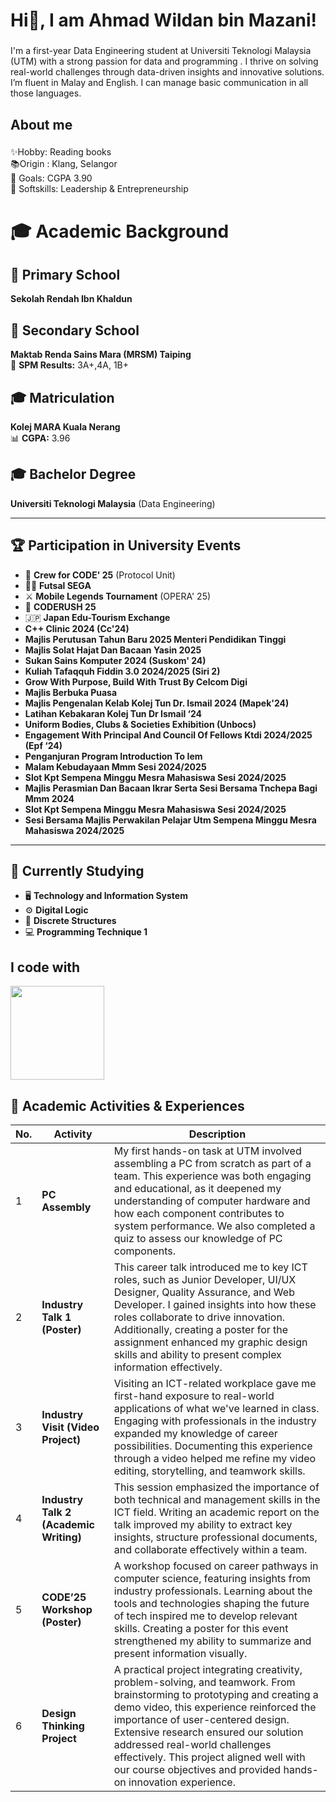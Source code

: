<h1 align="left">Hi👋, I am Ahmad Wildan bin Mazani!</h1>

###

<p align="left">I'm a first-year Data Engineering student at Universiti Teknologi Malaysia (UTM) with a strong passion for data and programming . I thrive on solving real-world challenges through data-driven insights and innovative solutions.  I’m fluent in Malay and English. I can manage basic communication in all those languages. 

###

<h2 align="left">About me</h2>

###

<p align="left">✨Hobby: Reading books <br>📚Origin : Klang, Selangor <br>🎯 Goals: CGPA 3.90 <br>🎲 Softskills: Leadership & Entrepreneurship </p>


###
# 🎓 Academic Background

## 🏫 Primary School  
**Sekolah Rendah Ibn Khaldun**  

## 🏫 Secondary School  
**Maktab Renda Sains Mara (MRSM) Taiping**  
📜 **SPM Results:** 3A+,4A, 1B+  

## 🎓 Matriculation  
**Kolej MARA Kuala Nerang**  
📊 **CGPA:** 3.96  

## 🎓 Bachelor Degree  
**Universiti Teknologi Malaysia** (Data Engineering)  

---

## 🏆 Participation in University Events  
- 🌟 **Crew for CODE' 25** (Protocol Unit)  
- 🏃‍♂️ **Futsal SEGA**  
- ⚔️ **Mobile Legends Tournament** (OPERA' 25)  
- 🏑 **CODERUSH 25**  
- 🇯🇵 **Japan Edu-Tourism Exchange**
- **C++ Clinic 2024 (Cc'24)**
- **Majlis Perutusan Tahun Baru 2025 Menteri Pendidikan Tinggi**
- **Majlis Solat Hajat Dan Bacaan Yasin 2025**
- **Sukan Sains Komputer 2024 (Suskom' 24)**
- **Kuliah Tafaqquh Fiddin 3.0 2024/2025 (Siri 2)**
- **Grow With Purpose, Build With Trust By Celcom Digi**
- **Majlis Berbuka Puasa**
- **Majlis Pengenalan Kelab Kolej Tun Dr. Ismail 2024 (Mapek'24)**
- **Latihan Kebakaran Kolej Tun Dr Ismail ‘24**
- **Uniform Bodies, Clubs & Societies Exhibition (Unbocs)**
- **Engagement With Principal And Council Of Fellows Ktdi 2024/2025 (Epf ‘24)**	
- **Penganjuran Program Introduction To Iem**	
- **Malam Kebudayaan Mmm Sesi 2024/2025**	
- **Slot Kpt Sempena Minggu Mesra Mahasiswa Sesi 2024/2025**	
- **Majlis Perasmian Dan Bacaan Ikrar Serta Sesi Bersama Tnchepa Bagi Mmm 2024**	
- **Slot Kpt Sempena Minggu Mesra Mahasiswa Sesi 2024/2025**	
- **Sesi Bersama Majlis Perwakilan Pelajar Utm Sempena Minggu Mesra Mahasiswa 2024/2025**

---

## 📘 Currently Studying  
- 🖥️ **Technology and Information System**  
- ⚙️ **Digital Logic**  
- 🔢 **Discrete Structures**  
- 💻 **Programming Technique 1**  

###

<h2 align="left">I code with</h2>

<img src="https://upload.wikimedia.org/wikipedia/commons/1/18/ISO_C%2B%2B_Logo.svg" width="150">


## 🚀 Academic Activities & Experiences  

| No. | Activity | Description |
|----|--------------------------|------------------------------------------------------------------------------------------------------------------------------------------------------------------------------------------------------------------------------------------------------------------------------------------------------|
| 1  | **PC Assembly** | My first hands-on task at UTM involved assembling a PC from scratch as part of a team. This experience was both engaging and educational, as it deepened my understanding of computer hardware and how each component contributes to system performance. We also completed a quiz to assess our knowledge of PC components. |
| 2  | **Industry Talk 1 (Poster)** | This career talk introduced me to key ICT roles, such as Junior Developer, UI/UX Designer, Quality Assurance, and Web Developer. I gained insights into how these roles collaborate to drive innovation. Additionally, creating a poster for the assignment enhanced my graphic design skills and ability to present complex information effectively. |
| 3  | **Industry Visit (Video Project)** | Visiting an ICT-related workplace gave me first-hand exposure to real-world applications of what we've learned in class. Engaging with professionals in the industry expanded my knowledge of career possibilities. Documenting this experience through a video helped me refine my video editing, storytelling, and teamwork skills. |
| 4  | **Industry Talk 2 (Academic Writing)** | This session emphasized the importance of both technical and management skills in the ICT field. Writing an academic report on the talk improved my ability to extract key insights, structure professional documents, and collaborate effectively within a team. |
| 5  | **CODE’25 Workshop (Poster)** | A workshop focused on career pathways in computer science, featuring insights from industry professionals. Learning about the tools and technologies shaping the future of tech inspired me to develop relevant skills. Creating a poster for this event strengthened my ability to summarize and present information visually. |
| 6  | **Design Thinking Project** | A practical project integrating creativity, problem-solving, and teamwork. From brainstorming to prototyping and creating a demo video, this experience reinforced the importance of user-centered design. Extensive research ensured our solution addressed real-world challenges effectively. This project aligned well with our course objectives and provided hands-on innovation experience. |


